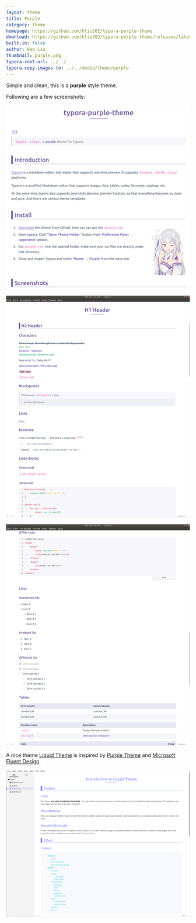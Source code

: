 ```yaml
---
layout: theme
title: Purple
category: theme
homepage: https://github.com/hliu202/typora-purple-theme
download: https://github.com/hliu202/typora-purple-theme/releases/latest
built-in: false
author: Hao Liu
thumbnail: purple.png
typora-root-url: ../../
typora-copy-images-to: ../../media/theme/purple
---
```


Simple and clean, this is a **purple** style theme.

Following are a few screenshots:

![purple-0](/media/theme/purple/0.png)

![purple-1](/media/theme/purple/1.png)

![purple-2](/media/theme/purple/2.png)



A nice theme [Liquid Theme](https://github.com/Fentaniao/Liquid) is inspired by [Purple Theme](https://github.com/hliu202/typora-purple-theme) and [Microsoft Fluent Design](https://www.microsoft.com/design/fluent/#/).

![liquid](/media/theme/purple/liquid.png)
